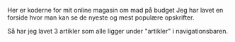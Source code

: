 Her er koderne for mit online magasin om mad på budget 
Jeg har lavet en forside hvor man kan se de nyeste og mest populære opskrifter.

Så har jeg lavet 3 artikler som alle ligger under "artikler" i navigationsbaren. 





